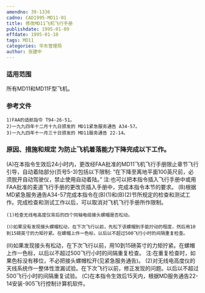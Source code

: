 ```yaml
---
amendno: 39-1336
cadno: CAD1995-MD11-01
title: 修改MD11飞机飞行手册
publishdate: 1995-01-09
effdate: 1995-01-10
tags: MD11
categories: 华东管理局
author: 张建中
---
```


### 适用范围 
所有MD11和MD11F型飞机。

### 参考文件
    1)FAA的适航指令 T94-26-51。
    2)一九九四年十二月十九日颁发的 MD11紧急服务通告 A34-57。
    3)一九九四年十一月三十日颁发的 MD11服务通告 22-14。


### 原因、措施和规定     为防止飞机着落能力下降完成以下工作。 
(A)在本指令生效后24小时内，更改经FAA批准的MD11飞机飞行手册限止章节飞行引导，自动着陆部分(页号5-3)包括以下限制: “在下降至离地平面100英尺前，必须脱开自动驾驶仪，禁止使用自动着陆。”
 注:也可以把本指令插入飞行手册中或用FAA批准的麦道飞行手册的更改页插入手册中，完成本指令本节的要求。 
(B)根据MD紧急服务通告A34-57完成本指令在(B)(1)和(B)(2)节所规定的检查和测试工作。完成检查和测试工作以后，可以取消对飞机飞行手册所作限制。 

    (1)检查无线电高度仪背后的四个同轴电缆接头螺帽是否松动。 
       
    (Ⅰ)如果没有发现接头螺帽松动，在下次飞行以前，先松下该螺帽到手能拧动的程度，然后用10到15磅英寸的力矩拧紧。在螺帽上作一色标，以后以不超过500飞行小时的间隔重复检查。 
(Ⅱ)如果发现接头有松动，在下次飞行以前，用10到15磅英寸的力矩拧紧。在螺帽上作一色标，以后以不超过500飞行小时的间隔重复检查。 
    注:在重复检查时，如果色标没有移位，不必把接头螺帽松开(见紧急服务通告)。 
    (2)对无线电高度仪的天线系统作一整体性泄漏试验。在下次飞行以前，修正发现的问题。以后以不超过500飞行小时的间隔重复试验。
 (C)在本指令生效后15天内，根据MD服务通告22-14安装-905飞行控制计算机软件。

